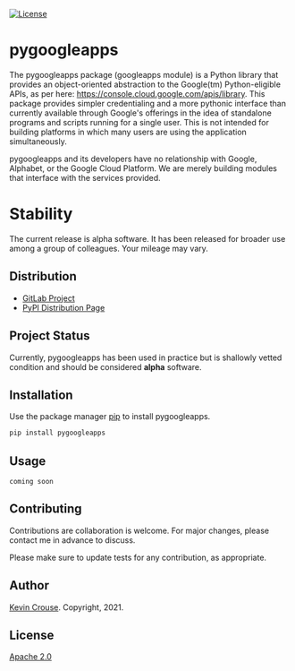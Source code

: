 [![License](https://img.shields.io/badge/License-Apache%202.0-blue.svg)](https://opensource.org/licenses/Apache-2.0)

# pygoogleapps

The pygoogleapps package (googleapps module) is a Python library that provides an object-oriented abstraction to the Google(tm) Python-eligible APIs, as per here: https://console.cloud.google.com/apis/library. This package provides simpler credentialing and a more pythonic interface than currently available through Google's offerings in the idea of standalone programs and scripts running for a single user. This is not intended for building platforms in which many users are using the application simultaneously. 

pygoogleapps and its developers have no relationship with Google, Alphabet, or the Google Cloud Platform. We are merely building modules that interface with the services provided.

# Stability

The current release is alpha software.  It has been released for broader use among a group of colleagues. Your mileage may vary.


## Distribution
* [GitLab Project](https://gitlab.com/krcrouse/pygoogleapps)
* [PyPI Distribution Page](https://pypi.org/project/pygoogleapps)


## Project Status

Currently, pygoogleapps has been used in practice but is shallowly vetted condition and should be considered **alpha** software. 

## Installation

Use the package manager [pip](https://pip.pypa.io/en/stable/) to install pygoogleapps.

```bash
pip install pygoogleapps
```

## Usage

```
coming soon
```

## Contributing
Contributions are collaboration is welcome. For major changes, please contact me in advance to discuss.

Please make sure to update tests for any contribution, as appropriate.

## Author

[Kevin Crouse](mailto:krcrouse@gmail.com). Copyright, 2021.

## License
[Apache 2.0](https://www.apache.org/licenses/LICENSE-2.0)
